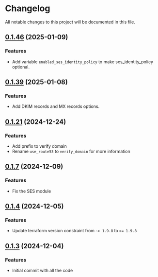 # Changelog

All notable changes to this project will be documented in this file.

## [0.1.46]() (2025-01-09)
### Features
* Add variable `enabled_ses_identity_policy` to make ses_identity_policy optional.

## [0.1.39]() (2025-01-08)
### Features
* Add DKIM records and MX records options.

## [0.1.21]() (2024-12-24)
### Features
* Add prefix to verify domain
* Rename `use_route53` to `verify_domain` for more information

## [0.1.7]() (2024-12-09)
### Features
* Fix the SES module

## [0.1.4]() (2024-12-05)
### Features
* Update terraform version constraint from `~> 1.9.8` to `>= 1.9.8` 

## [0.1.3]() (2024-12-04)
### Features
* Initial commit with all the code
